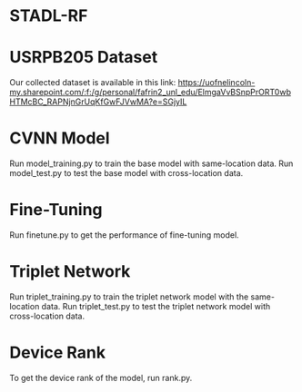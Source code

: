 # STADL-RF
# USRPB205 Dataset
Our collected dataset is available in this link:
https://uofnelincoln-my.sharepoint.com/:f:/g/personal/fafrin2_unl_edu/ElmgaVvBSnpPrORT0wbHTMcBC_RAPNjnGrUqKfGwFJVwMA?e=SGjyIL
# CVNN Model
Run model_training.py to train the base model with same-location data.
Run model_test.py to test the base model with cross-location data.
# Fine-Tuning
Run finetune.py to get the performance of fine-tuning model.
# Triplet Network
Run triplet_training.py to train the triplet network model with the same-location data.
Run triplet_test.py to test the triplet network model with cross-location data.
# Device Rank
To get the device rank of the model, run rank.py. 
